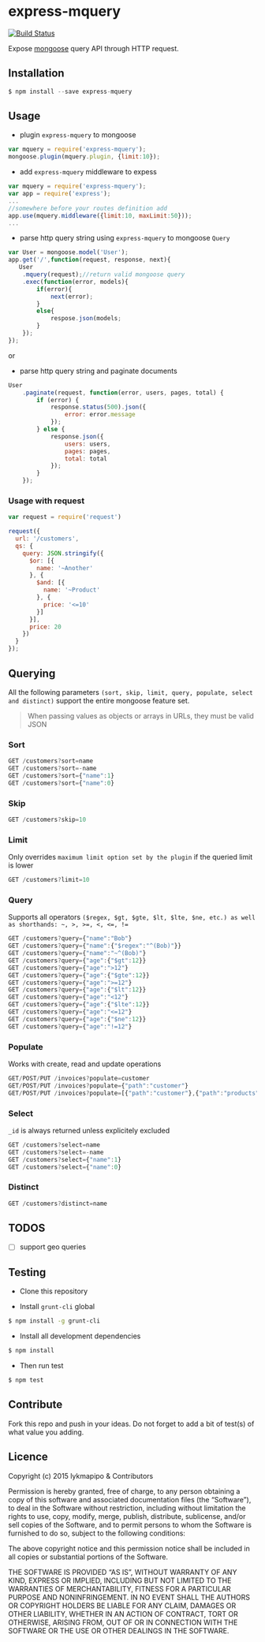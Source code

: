 express-mquery
====================

[![Build Status](https://travis-ci.org/lykmapipo/express-mquery.svg?branch=master)](https://travis-ci.org/lykmapipo/express-mquery)

Expose [mongoose](https://github.com/Automattic/mongoose) query API through HTTP request.

## Installation
```js
$ npm install --save express-mquery
```

## Usage
- plugin `express-mquery` to mongoose
```js
var mquery = require('express-mquery');
mongoose.plugin(mquery.plugin, {limit:10});
```

- add `express-mquery` middleware to expess
```js
var mquery = require('express-mquery');
var app = require('express');
...
//somewhere before your routes definition add
app.use(mquery.middleware({limit:10, maxLimit:50}));
...

```

- parse http query string using `express-mquery` to mongoose `Query`
```js
var User = mongoose.model('User');
app.get('/',function(request, response, next){
   User
    .mquery(request);//return valid mongoose query
    .exec(function(error, models){
        if(error){
            next(error);
        }
        else{
            respose.json(models;
        }
    }); 
});
```
or

- parse http query string and paginate documents
```js
User
    .paginate(request, function(error, users, pages, total) {
        if (error) {
            response.status(500).json({
                error: error.message
            });
        } else {
            response.json({
                users: users,
                pages: pages,
                total: total
            });
        }
    });
```

### Usage with request
```js
var request = require('request')

request({
  url: '/customers',
  qs: {
    query: JSON.stringify({
      $or: [{
        name: '~Another'
      }, {
        $and: [{
          name: '~Product'
        }, {
          price: '<=10'
        }]
      }],
      price: 20
    })
  }
});
```

## Querying
All the following parameters `(sort, skip, limit, query, populate, select and distinct)` support the entire mongoose feature set.

>When passing values as objects or arrays in URLs, they must be valid JSON

### Sort
```js
GET /customers?sort=name
GET /customers?sort=-name
GET /customers?sort={"name":1}
GET /customers?sort={"name":0}
```

### Skip
```js
GET /customers?skip=10
```

### Limit
Only overrides `maximum limit option set by the plugin` if the queried limit is lower
```js
GET /customers?limit=10
```

### Query
Supports all operators `($regex, $gt, $gte, $lt, $lte, $ne, etc.) as well as shorthands: ~, >, >=, <, <=, !=`

```js
GET /customers?query={"name":"Bob"}
GET /customers?query={"name":{"$regex":"^(Bob)"}}
GET /customers?query={"name":"~^(Bob)"}
GET /customers?query={"age":{"$gt":12}}
GET /customers?query={"age":">12"}
GET /customers?query={"age":{"$gte":12}}
GET /customers?query={"age":">=12"}
GET /customers?query={"age":{"$lt":12}}
GET /customers?query={"age":"<12"}
GET /customers?query={"age":{"$lte":12}}
GET /customers?query={"age":"<=12"}
GET /customers?query={"age":{"$ne":12}}
GET /customers?query={"age":"!=12"}
```

### Populate
Works with create, read and update operations

```js
GET/POST/PUT /invoices?populate=customer
GET/POST/PUT /invoices?populate={"path":"customer"}
GET/POST/PUT /invoices?populate=[{"path":"customer"},{"path":"products"}]
```

### Select
`_id` is always returned unless explicitely excluded

```js
GET /customers?select=name
GET /customers?select=-name
GET /customers?select={"name":1}
GET /customers?select={"name":0}
```

### Distinct
```js
GET /customers?distinct=name
```

## TODOS
- [ ] support geo queries

## Testing

* Clone this repository

* Install `grunt-cli` global

```sh
$ npm install -g grunt-cli
```

* Install all development dependencies

```sh
$ npm install
```

* Then run test

```sh
$ npm test
```

## Contribute

Fork this repo and push in your ideas. Do not forget to add a bit of test(s) of what value you adding.

## Licence

Copyright (c) 2015 lykmapipo & Contributors

Permission is hereby granted, free of charge, to any person obtaining a copy of this software and associated documentation files (the “Software”), to deal in the Software without restriction, including without limitation the rights to use, copy, modify, merge, publish, distribute, sublicense, and/or sell copies of the Software, and to permit persons to whom the Software is furnished to do so, subject to the following conditions:

The above copyright notice and this permission notice shall be included in all copies or substantial portions of the Software.

THE SOFTWARE IS PROVIDED “AS IS”, WITHOUT WARRANTY OF ANY KIND, EXPRESS OR IMPLIED, INCLUDING BUT NOT LIMITED TO THE WARRANTIES OF MERCHANTABILITY, FITNESS FOR A PARTICULAR PURPOSE AND NONINFRINGEMENT. IN NO EVENT SHALL THE AUTHORS OR COPYRIGHT HOLDERS BE LIABLE FOR ANY CLAIM, DAMAGES OR OTHER LIABILITY, WHETHER IN AN ACTION OF CONTRACT, TORT OR OTHERWISE, ARISING FROM, OUT OF OR IN CONNECTION WITH THE SOFTWARE OR THE USE OR OTHER DEALINGS IN THE SOFTWARE. 
